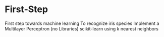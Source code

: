 # First-Step
First step towards machine learning
To recognize iris species 
  Implement a Multilayer Perceptron (no Libraries)
  scikit-learn using k nearest neighbors

